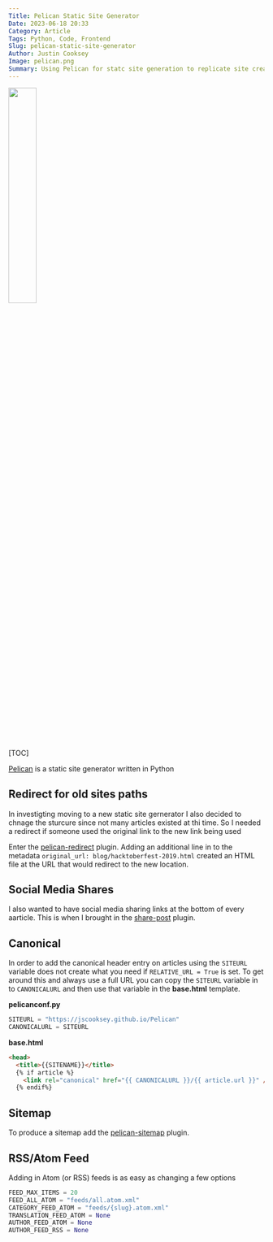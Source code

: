```yaml
---
Title: Pelican Static Site Generator
Date: 2023-06-18 20:33
Category: Article
Tags: Python, Code, Frontend
Slug: pelican-static-site-generator
Author: Justin Cooksey
Image: pelican.png
Summary: Using Pelican for statc site generation to replicate site created in GatsbyJS
---
```


<a href="https://getpelican.com/"><img src="{attach}pelican.png"  width="33%" height="33%"></a>

[TOC]

[Pelican](https://docs.getpelican.com/en/latest/#) is a static site generator written in Python

## Redirect for old sites paths

In investigting moving to a new static site gernerator I also decided to chnage the sturcure since not many articles existed at thi time.
So I needed a redirect if someone used the original link to the new link being used

Enter the [pelican-redirect](https://github.com/slinkp/pelican-redirect) plugin.  Adding an additional line in to the metadata ```original_url: blog/hacktoberfest-2019.html``` created an HTML file at the URL that would redirect to the new location.

## Social Media Shares

I also wanted to have social media sharing links at the bottom of every aarticle.  This is when I brought in the [share-post](https://github.com/pelican-plugins/) plugin.

## Canonical 

In order to add the canonical header entry on articles using the ```SITEURL``` variable does not create what you need if ```RELATIVE_URL = True``` is set.  To get around this and always use a full URL you can copy the ```SITEURL``` variable in to ```CANONICALURL``` and then use that variable in the **base.html** template.

**pelicanconf.py**
```python
SITEURL = "https://jscooksey.github.io/Pelican"
CANONICALURL = SITEURL
```

**base.html**
```html
<head>
  <title>{{SITENAME}}</title>
  {% if article %}
    <link rel="canonical" href="{{ CANONICALURL }}/{{ article.url }}" />
  {% endif%}
```

## Sitemap

To produce a sitemap add the [pelican-sitemap](https://github.com/pelican-plugins/sitemap) plugin.

## RSS/Atom Feed

Adding in Atom (or RSS) feeds is as easy as changing a few options

```python
FEED_MAX_ITEMS = 20
FEED_ALL_ATOM = "feeds/all.atom.xml"
CATEGORY_FEED_ATOM = "feeds/{slug}.atom.xml"
TRANSLATION_FEED_ATOM = None
AUTHOR_FEED_ATOM = None
AUTHOR_FEED_RSS = None
```
